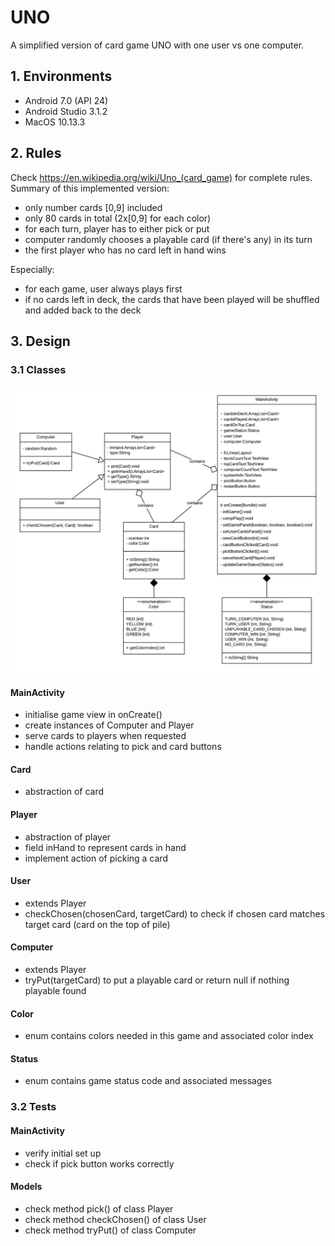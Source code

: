 # UNO
A simplified version of card game UNO with one user vs one computer.  

## 1. Environments
* Android 7.0 (API 24)
* Android Studio 3.1.2
* MacOS 10.13.3

## 2. Rules
Check https://en.wikipedia.org/wiki/Uno_(card_game) for complete rules.  
Summary of this implemented version:  
* only number cards [0,9] included
* only 80 cards in total (2x[0,9] for each color)
* for each turn, player has to either pick or put
* computer randomly chooses a playable card (if there's any) in its turn
* the first player who has no card left in hand wins  

Especially:  
* for each game, user always plays first
* if no cards left in deck, the cards that have been played will be shuffled and added back to the deck

## 3. Design
### 3.1 Classes
![GitHub](https://github.com/ellengz/UNO_Lite/blob/master/UNOClassDiagram.png "Class Diagram")
#### MainActivity
* initialise game view in onCreate()
* create instances of Computer and Player
* serve cards to players when requested
* handle actions relating to pick and card buttons  
#### Card
* abstraction of card
#### Player
* abstraction of player
* field inHand to represent cards in hand
* implement action of picking a card
#### User
* extends Player
* checkChosen(chosenCard, targetCard) to check if chosen card matches target card (card on the top of pile)
#### Computer
* extends Player
* tryPut(targetCard) to put a playable card or return null if nothing playable found  
#### Color
* enum contains colors needed in this game and associated color index
#### Status
* enum contains game status code and associated messages

### 3.2 Tests
#### MainActivity
* verify initial set up
* check if pick button works correctly
#### Models
* check method pick() of class Player
* check method checkChosen() of class User
* check method tryPut() of class Computer
